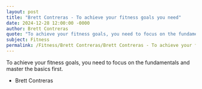 ```yaml
---
layout: post
title: "Brett Contreras - To achieve your fitness goals you need"
date: 2024-12-28 12:00:00 -0000
author: Brett Contreras
quote: "To achieve your fitness goals, you need to focus on the fundamentals and master the basics first."
subject: Fitness
permalink: /Fitness/Brett Contreras/Brett Contreras - To achieve your fitness goals you need
---
```


To achieve your fitness goals, you need to focus on the fundamentals and master the basics first.

- Brett Contreras
